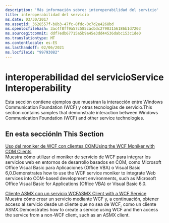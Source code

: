 ```yaml
---
description: 'Más información sobre: interoperabilidad del servicio'
title: interoperabilidad del servicio
ms.date: 03/30/2017
ms.assetid: 3628557f-b8b3-47fc-8fdc-0c7d2e4268bd
ms.openlocfilehash: 3ac4f8ff9a57c585cacbdc27903156186b1d7203
ms.sourcegitcommit: ddf7edb67715a5b9a45e3dd44536dabc153c1de0
ms.translationtype: MT
ms.contentlocale: es-ES
ms.lasthandoff: 02/06/2021
ms.locfileid: "99793082"
---
```

# <a name="service-interoperability"></a><span data-ttu-id="0b4dd-103">interoperabilidad del servicio</span><span class="sxs-lookup"><span data-stu-id="0b4dd-103">Service Interoperability</span></span>

<span data-ttu-id="0b4dd-104">Esta sección contiene ejemplos que muestran la interacción entre Windows Communication Foundation (WCF) y otras tecnologías de servicio.</span><span class="sxs-lookup"><span data-stu-id="0b4dd-104">This section contains samples that demonstrate interaction between Windows Communication Foundation (WCF) and other service technologies.</span></span>  
  
## <a name="in-this-section"></a><span data-ttu-id="0b4dd-105">En esta sección</span><span class="sxs-lookup"><span data-stu-id="0b4dd-105">In This Section</span></span>  

 [<span data-ttu-id="0b4dd-106">Uso del moniker de WCF con clientes COM</span><span class="sxs-lookup"><span data-stu-id="0b4dd-106">Using the WCF Moniker with COM Clients</span></span>](using-the-wcf-moniker-with-com-clients.md)  
 <span data-ttu-id="0b4dd-107">Muestra cómo utilizar el moniker de servicio de WCF para integrar los servicios web en entornos de desarrollo basados en COM, como Microsoft Office Visual Basic para Aplicaciones (Office VBA) o Visual Basic 6,0.</span><span class="sxs-lookup"><span data-stu-id="0b4dd-107">Demonstrates how to use the WCF service moniker to integrate Web services into COM-based development environments, such as Microsoft Office Visual Basic for Applications (Office VBA) or Visual Basic 6.0.</span></span>  
  
 [<span data-ttu-id="0b4dd-108">Cliente ASMX con un servicio WCF</span><span class="sxs-lookup"><span data-stu-id="0b4dd-108">ASMX Client with a WCF Service</span></span>](asmx-client-with-a-wcf-service.md)  
 <span data-ttu-id="0b4dd-109">Muestra cómo crear un servicio mediante WCF y, a continuación, obtener acceso al servicio desde un cliente que no sea de WCF, como un cliente ASMX.</span><span class="sxs-lookup"><span data-stu-id="0b4dd-109">Demonstrates how to create a service using WCF and then access the service from a non-WCF client, such as an ASMX client.</span></span>
